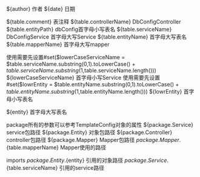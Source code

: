 ${author} 作者
${date} 日期

${table.comment} 表注释
${table.controllerName} DbConfigController
${table.entityPath} dbConfig首字母小写表名
${table.serviceName} DbConfigService 首字母大写Service
${table.entityName} 首字母大写表名
${table.mapperName} 首字母大写mapper

使用需要先设置#set($lowerCaseServiceName = $table.serviceName.substring(0,1).toLowerCase() + $table.serviceName.substring(1,$table.serviceName.length()))
${lowerCaseServiceName} 首字母小写Service
使用需要先设置#set($lowrEntity = $table.entityName.substring(0,1).toLowerCase() + $table.entityName.substring(1,$table.entityName.length()))
${lowrEntity} 首字母小写表名

${entity} 首字母大写表名

package所有的参数可以参考TemplateConfig对象的属性
${package.Service} service包路径
${package.Entity} 对象包路径
${package.Controller} controller包路径
${package.Mapper} Mapper包路径
${package.Mapper}.${table.mapperName} Mapper使用的路径

imports
${package.Entity}.${entity} 引用的对象路径
${package.Service}.${table.serviceName} 引用的service路径
